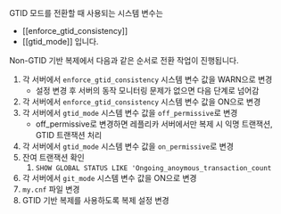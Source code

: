 GTID 모드를 전환할 때 사용되는 시스템 변수는 
- [[enforce_gtid_consistency]]
- [[gtid_mode]]
입니다. 



Non-GTID 기반 복제에서 다음과 같은 순서로 전환 작업이 진행됩니다. 
1. 각 서버에서 `enforce_gtid_consistency` 시스템 변수 값을 WARN으로 변경 
	- 설정 변경 후 서버의 동작 모니터링 문제가 없으면 다음 단계로 넘어감
2. 각 서버에서 `enforce_gtid_consistency` 시스템 변수 값을 ON으로 변경
3. 각 서버에서 `gtid_mode` 시스템 변수 값을 `off_permissive`로 변경
	- off_permissive로 변경하면 레플리카 서버에서만 복제 시 익명 트랜잭션, GTID 트랜잭션 처리
4. 각 서버에서 `gtid_mode` 시스템 변수 값을 `on_permissive`로 변경
5. 잔여 트랜잭션 확인
	1. `SHOW GLOBAL STATUS LIKE 'Ongoing_anoymous_transaction_count`
6. 각 서버에서 `git_mode` 시스템 변수 값을 ON으로 변경
7. `my.cnf` 파일 변경
8. GTID 기반 복제를 사용하도록 복제 설정 변경

